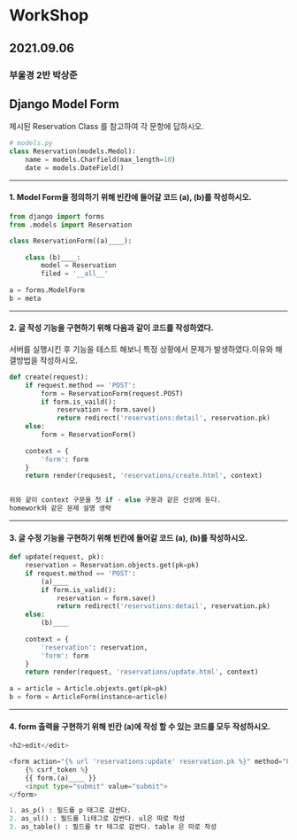 

# WorkShop

## 2021.09.06

### 부울경 2반 박상준

## Django Model Form

제시된 Reservation Class 를 참고하여 각 문항에 답하시오.

```python
# models.py
class Reservation(models.Medol):
    name = models.Charfield(max_length=10)
    date = models.DateField()
```
---
#### 1.	Model Form을 정의하기 위해 빈칸에 들어갈 코드 (a), (b)를 작성하시오.


``` python
from django import forms
from .models import Reservation

class ReservationForm((a)____):
    
    class (b)____:
        model = Reservation
        filed = '__all__'
        
a = forms.ModelForm
b = meta
```

---

#### 2. 글 작성 기능을 구현하기 위해 다음과 같이 코드를 작성하였다.

서버를 실행시킨 후 기능을 테스트 해보니 특정 상황에서 문제가 발생하였다.이유와 해결방법을 작성하시오.


```python
def create(request):
    if request.method == 'POST':
        form = ReservationForm(request.POST)
        if form.is_vaild():
            reservation = form.save()
            return redirect('reservations:detail', reservation.pk)
	else:
        form = ReservationForm()
        
    context = {
        'form': form
    }
    return render(requsest, 'reservations/create.html', context)
    

위와 같이 context 구문을 첫 if - else 구문과 같은 선상에 둔다.
homework와 같은 문제 설명 생략
```
---

#### 3. 글 수정 기능을 구현하기 위해 빈칸에 들어갈 코드 (a), (b)를 작성하시오.


```python
def update(request, pk):
    reservation = Reservation.objects.get(pk=pk)
    if request.method == 'POST':
        (a)____
        if form.is_valid():
            reservation = form.save()
            return redirect('reservations:detail', reservation.pk)
	else:
        (b)____
        
    context = {
        'reservation': reservation,
        'form': form
    }
    return render(request, 'reservations/update.html', context)
   
a = article = Article.objexts.get(pk=pk)
b = form = ArticleForm(instance=article)
```
---

#### 4. form 출력을 구현하기 위해 빈칸 (a)에 작성 할 수 있는 코드를 모두 작성하시오.


```python
<h2>edit</edit>

<form action="{% url 'reservations:update' reservation.pk %}" method="POST">
    {% csrf_token %}
    {{ form.(a)____ }}
    <input type="submit" value="submit">
</form>

1. as_p() : 필드를 p 태그로 감싼다.
2. as_ul() : 필드를 li태그로 감싼다. ul은 따로 작성
3. as_table() : 필드를 tr 태그로 감싼다. table 은 따로 작성
```

